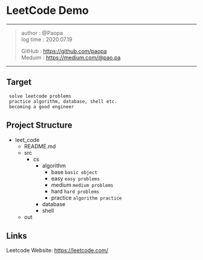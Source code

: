 # LeetCode Demo
---
> author : @Paopa \
> log time : 2020.07.19
> 
> GitHub : https://github.com/paopa \
> Meduim : https://medium.com/@pao.pa
> 
---
## Target
```
 solve leetcode problems
 practice algorithm, database, shell etc.
 becoming a good engineer 
```

## Project Structure
- leet_code
    - README.md
    - src
        - cs
            - algorithm
                - base `basic object`
                - easy `easy problems`
                - medium `medium problems`
                - hard `hard problems`
                - practice `algorithm practice`
            - database
            - shell
    - out
        
## Links
Leetcode Website: https://leetcode.com/